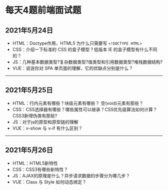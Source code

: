 # 每天4题前端面试题

## 2021年5月24日

- HTML：Doctype作用，HTML5 为什么只需要写 `<!DOCTYPE HTML>`
- CSS：介绍一下标准的 CSS 的盒子模型？低版本 IE 的盒子模型有什么不同的？
- JS：几种基本数据类型?复杂数据类型?值类型和引用数据类型?堆栈数据结构?
- VUE：说说你对 SPA 单页面的理解，它的优缺点分别是什么？

------

## 2021年5月25日

- HTML：行内元素有哪些？块级元素有哪些？ 空(void)元素有那些？
- CSS：CSS选择器有哪些？哪些属性可以继承？CSS优先级算法如何计算？CSS3新增伪类有那些?
- JS：对于js的原型和原型链的理解
- VUE：v-show 与 v-if 有什么区别？

------

## 2021年5月26日

- HTML：HTML5新特性
- CSS：CSS3有哪些新特性？
- JS：AJAX的原理是什么？异步请求数据的步骤分为哪几步？
- VUE：Class 与 Style 如何动态绑定？